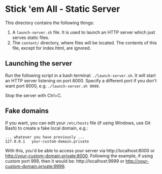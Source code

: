 # Stick 'em All - Static Server

This directory contains the following things:

1. A `launch-server.sh` file. It is used to launch an HTTP server which just serves static files.
2. The `content/` directory, where files will be located. The contents of this file, except for index.html, are ignored.

## Launching the server

Run the following script in a bash terminal: `./launch-server.sh`. It will start an HTTP server listening on port 8000.
Specify a different port if you don't want port 8000, e.g. `./launch-server.sh 9999`.

Stop the server with Ctrl+C.

## Fake domains

If you want, you can edit your `/etc/hosts` file (if using Windows, use Git Bash) to create a fake local domain, e.g.:

```
... whatever you have previously ...
127.0.0.1	your-custom-domain.private
```

With this, you'd be able to access your server via http://localhost:8000 or http://your-custom-domain.private:8000.
Following the example, if using custom port 999, then it would be: http://localhost:9999 or http://your-custom-domain.private:9999.
